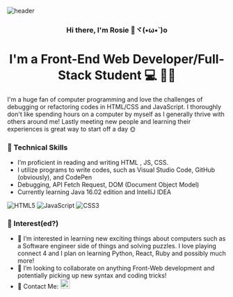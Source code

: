 ![header](https://capsule-render.vercel.app/api?type=rect&color=gradient&height=200&section=header&text=Hello%20There%20👋&fontSize=80&animation=fadeIn)
<h3 align="center">Hi there, I'm Rosie 🌹ヾ(•ω•`)o</h3>
<h1 align="center">I'm a Front-End Web Developer/Full-Stack Student 💻 👩‍🎓</h1>

<div>I'm a huge fan of computer programming and love the challenges of debugging or refactoring codes in HTML/CSS and JavaScript. I thoroughly don't like spending hours on a computer by myself as I generally thrive with others around me! Lastly meeting new people and learning their experiences is great way to start off a day 🌞</div>

### 📃 Technical Skills

- I’m proficient in reading and writing HTML , JS, CSS.
- I utilize programs to write codes, such as Visual Studio Code, GitHub (obviously), and CodePen
- Debugging, API Fetch Request, DOM (Document Object Model)
- Currently learning Java 16.02 edition and IntelliJ IDEA

![HTML5](https://img.shields.io/badge/html5-%23E34F26.svg?style=for-the-badge&logo=html5&logoColor=white)
![JavaScript](https://img.shields.io/badge/javascript-%23323330.svg?style=for-the-badge&logo=javascript&logoColor=%23F7DF1E)
![CSS3](https://img.shields.io/badge/css3-%231572B6.svg?style=for-the-badge&logo=css3&logoColor=white)

### 🤗 Interest(ed?)
- 👀 I’m interested in learning new exciting things about computers such as a Software engineer side of things and solving puzzles.
        I love playing connect 4 and I plan on learning Python, React, Ruby and possibly much more!
- 💞️ I’m looking to collaborate on anything Front-Web development and potentially picking up new syntax and coding tricks!
- 🤝 Contact Me:  <a href="https://www.linkedin.com/in/pocketfilledwithrosies/"><img align="auto" src="https://raw.githubusercontent.com/yushi1007/yushi1007/main/images/linkedin.svg" alt="Credit goes to Yu Shi 95 for the Pic Link" width="22px"/></a>


<!-- Credit for the header goes to https://github.com/kyechan99/capsule-render -->
